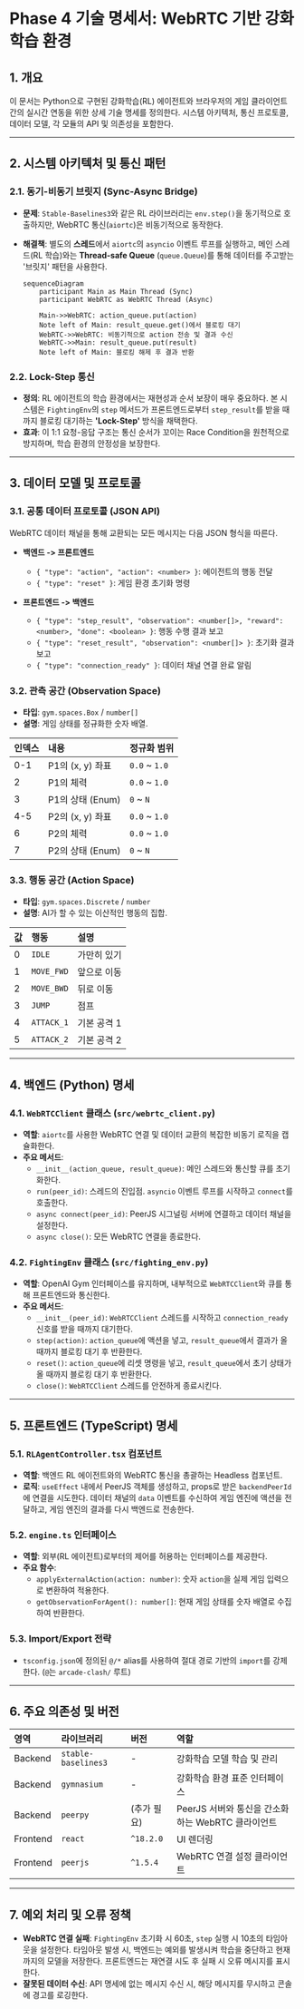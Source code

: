 # Phase 4 기술 명세서: WebRTC 기반 강화학습 환경

## 1. 개요
이 문서는 Python으로 구현된 강화학습(RL) 에이전트와 브라우저의 게임 클라이언트 간의 실시간 연동을 위한 상세 기술 명세를 정의한다. 시스템 아키텍처, 통신 프로토콜, 데이터 모델, 각 모듈의 API 및 의존성을 포함한다.

---

## 2. 시스템 아키텍처 및 통신 패턴

### 2.1. 동기-비동기 브릿지 (Sync-Async Bridge)
-   **문제**: `Stable-Baselines3`와 같은 RL 라이브러리는 `env.step()`을 동기적으로 호출하지만, WebRTC 통신(`aiortc`)은 비동기적으로 동작한다.
-   **해결책**: 별도의 **스레드**에서 `aiortc`의 `asyncio` 이벤트 루프를 실행하고, 메인 스레드(RL 학습)와는 **Thread-safe Queue** (`queue.Queue`)를 통해 데이터를 주고받는 '브릿지' 패턴을 사용한다.

    ```mermaid
    sequenceDiagram
        participant Main as Main Thread (Sync)
        participant WebRTC as WebRTC Thread (Async)

        Main->>WebRTC: action_queue.put(action)
        Note left of Main: result_queue.get()에서 블로킹 대기
        WebRTC->>WebRTC: 비동기적으로 action 전송 및 결과 수신
        WebRTC->>Main: result_queue.put(result)
        Note left of Main: 블로킹 해제 후 결과 반환
    ```

### 2.2. Lock-Step 통신
-   **정의**: RL 에이전트의 학습 환경에서는 재현성과 순서 보장이 매우 중요하다. 본 시스템은 `FightingEnv`의 `step` 메서드가 프론트엔드로부터 `step_result`를 받을 때까지 블로킹 대기하는 **'Lock-Step'** 방식을 채택한다.
-   **효과**: 이 1:1 요청-응답 구조는 통신 순서가 꼬이는 Race Condition을 원천적으로 방지하며, 학습 환경의 안정성을 보장한다.

---

## 3. 데이터 모델 및 프로토콜

### 3.1. 공통 데이터 프로토콜 (JSON API)
WebRTC 데이터 채널을 통해 교환되는 모든 메시지는 다음 JSON 형식을 따른다.

-   **백엔드 -> 프론트엔드**
    -   `{ "type": "action", "action": <number> }`: 에이전트의 행동 전달
    -   `{ "type": "reset" }`: 게임 환경 초기화 명령

-   **프론트엔드 -> 백엔드**
    -   `{ "type": "step_result", "observation": <number[]>, "reward": <number>, "done": <boolean> }`: 행동 수행 결과 보고
    -   `{ "type": "reset_result", "observation": <number[]> }`: 초기화 결과 보고
    -   `{ "type": "connection_ready" }`: 데이터 채널 연결 완료 알림

### 3.2. 관측 공간 (Observation Space)
-   **타입**: `gym.spaces.Box` / `number[]`
-   **설명**: 게임 상태를 정규화한 숫자 배열.

| 인덱스 | 내용 | 정규화 범위 |
| :--- | :--- | :--- |
| 0-1 | P1의 (x, y) 좌표 | `0.0` ~ `1.0` |
| 2 | P1의 체력 | `0.0` ~ `1.0` |
| 3 | P1의 상태 (Enum) | `0` ~ `N` |
| 4-5 | P2의 (x, y) 좌표 | `0.0` ~ `1.0` |
| 6 | P2의 체력 | `0.0` ~ `1.0` |
| 7 | P2의 상태 (Enum) | `0` ~ `N` |

### 3.3. 행동 공간 (Action Space)
-   **타입**: `gym.spaces.Discrete` / `number`
-   **설명**: AI가 할 수 있는 이산적인 행동의 집합.

| 값 | 행동 | 설명 |
| :-- | :--- | :--- |
| 0 | `IDLE` | 가만히 있기 |
| 1 | `MOVE_FWD` | 앞으로 이동 |
| 2 | `MOVE_BWD` | 뒤로 이동 |
| 3 | `JUMP` | 점프 |
| 4 | `ATTACK_1` | 기본 공격 1 |
| 5 | `ATTACK_2` | 기본 공격 2 |

---

## 4. 백엔드 (Python) 명세

### 4.1. `WebRTCClient` 클래스 (`src/webrtc_client.py`)
-   **역할**: `aiortc`를 사용한 WebRTC 연결 및 데이터 교환의 복잡한 비동기 로직을 캡슐화한다.
-   **주요 메서드**:
    -   `__init__(action_queue, result_queue)`: 메인 스레드와 통신할 큐를 초기화한다.
    -   `run(peer_id)`: 스레드의 진입점. `asyncio` 이벤트 루프를 시작하고 `connect`를 호출한다.
    -   `async connect(peer_id)`: PeerJS 시그널링 서버에 연결하고 데이터 채널을 설정한다.
    -   `async close()`: 모든 WebRTC 연결을 종료한다.

### 4.2. `FightingEnv` 클래스 (`src/fighting_env.py`)
-   **역할**: OpenAI Gym 인터페이스를 유지하며, 내부적으로 `WebRTCClient`와 큐를 통해 프론트엔드와 통신한다.
-   **주요 메서드**:
    -   `__init__(peer_id)`: `WebRTCClient` 스레드를 시작하고 `connection_ready` 신호를 받을 때까지 대기한다.
    -   `step(action)`: `action_queue`에 액션을 넣고, `result_queue`에서 결과가 올 때까지 블로킹 대기 후 반환한다.
    -   `reset()`: `action_queue`에 리셋 명령을 넣고, `result_queue`에서 초기 상태가 올 때까지 블로킹 대기 후 반환한다.
    -   `close()`: `WebRTCClient` 스레드를 안전하게 종료시킨다.

---

## 5. 프론트엔드 (TypeScript) 명세

### 5.1. `RLAgentController.tsx` 컴포넌트
-   **역할**: 백엔드 RL 에이전트와의 WebRTC 통신을 총괄하는 Headless 컴포넌트.
-   **로직**: `useEffect` 내에서 PeerJS 객체를 생성하고, props로 받은 `backendPeerId`에 연결을 시도한다. 데이터 채널의 `data` 이벤트를 수신하여 게임 엔진에 액션을 전달하고, 게임 엔진의 결과를 다시 백엔드로 전송한다.

### 5.2. `engine.ts` 인터페이스
-   **역할**: 외부(RL 에이전트)로부터의 제어를 허용하는 인터페이스를 제공한다.
-   **주요 함수**:
    -   `applyExternalAction(action: number)`: 숫자 `action`을 실제 게임 입력으로 변환하여 적용한다.
    -   `getObservationForAgent(): number[]`: 현재 게임 상태를 숫자 배열로 수집하여 반환한다.

### 5.3. Import/Export 전략
-   `tsconfig.json`에 정의된 `@/*` alias를 사용하여 절대 경로 기반의 `import`를 강제한다. (`@`는 `arcade-clash/` 루트)

---

## 6. 주요 의존성 및 버전

| 영역 | 라이브러리 | 버전 | 역할 |
| :--- | :--- | :--- | :--- |
| Backend | `stable-baselines3` | - | 강화학습 모델 학습 및 관리 |
| Backend | `gymnasium` | - | 강화학습 환경 표준 인터페이스 |
| Backend | `peerpy` | (추가 필요) | PeerJS 서버와 통신을 간소화하는 WebRTC 클라이언트 |
| Frontend| `react` | `^18.2.0` | UI 렌더링 |
| Frontend| `peerjs` | `^1.5.4` | WebRTC 연결 설정 클라이언트 |

---

## 7. 예외 처리 및 오류 정책

-   **WebRTC 연결 실패**: `FightingEnv` 초기화 시 60초, `step` 실행 시 10초의 타임아웃을 설정한다. 타임아웃 발생 시, 백엔드는 예외를 발생시켜 학습을 중단하고 현재까지의 모델을 저장한다. 프론트엔드는 재연결 시도 후 실패 시 오류 메시지를 표시한다.
-   **잘못된 데이터 수신**: API 명세에 없는 메시지 수신 시, 해당 메시지를 무시하고 콘솔에 경고를 로깅한다.
